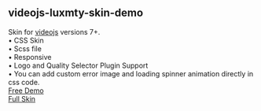 ## videojs-luxmty-skin-demo
Skin for [videojs](http://videojs.com/) versions 7+.<br>
• CSS Skin <br>
• Scss file <br>
• Responsive <br>
• Logo and Quality Selector Plugin Support <br>
• You can add custom error image and loading spinner animation directly in css code. <br>
[Free Demo](https://codepen.io/emiliosg11/pen/yLqzeeb) <br>
[Full Skin](https://ko-fi.com/s/edb613e555) <br>
